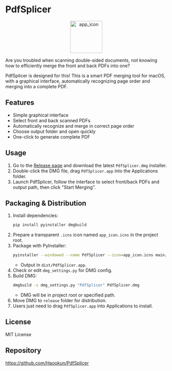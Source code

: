 # PdfSplicer

<div align="center">
  <img width="100" height="100" alt="app_icon" src="https://github.com/user-attachments/assets/a3f9089a-cf94-43be-b485-f682a43492c6" />
</div>

Are you troubled when scanning double-sided documents, not knowing how to efficiently merge the front and back PDFs into one?

PdfSplicer is designed for this! This is a smart PDF merging tool for macOS, with a graphical interface, automatically recognizing page order and merging into a complete PDF.

## Features
- Simple graphical interface
- Select front and back scanned PDFs
- Automatically recognize and merge in correct page order
- Choose output folder and open quickly
- One-click to generate complete PDF

## Usage
1. Go to the [Release page](https://github.com/Haookun/PdfSplicer/releases) and download the latest `PdfSplicer.dmg` installer.
2. Double-click the DMG file, drag `PdfSplicer.app` into the Applications folder.
3. Launch PdfSplicer, follow the interface to select front/back PDFs and output path, then click "Start Merging".

## Packaging & Distribution
1. Install dependencies:
   ```bash
   pip install pyinstaller dmgbuild
   ```
2. Prepare a transparent `.icns` icon named `app_icon.icns` in the project root.
3. Package with PyInstaller:
   ```bash
   pyinstaller --windowed --name PdfSplicer --icon=app_icon.icns main.py
   ```
   - Output in `dist/PdfSplicer.app`.
4. Check or edit `dmg_settings.py` for DMG config.
5. Build DMG:
   ```bash
   dmgbuild -s dmg_settings.py "PdfSplicer" PdfSplicer.dmg
   ```
   - DMG will be in project root or specified path.
6. Move DMG to `release` folder for distribution.
7. Users just need to drag `PdfSplicer.app` into Applications to install.

## License
MIT License

## Repository
https://github.com/Haookun/PdfSplicer
